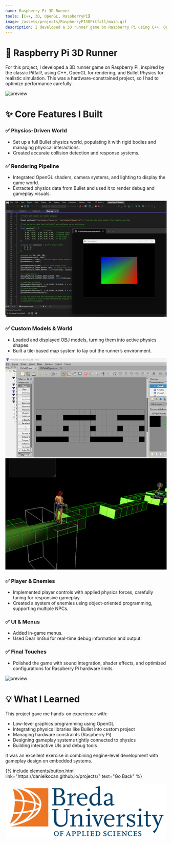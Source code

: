 ```yaml
---
name: Raspberry Pi 3D Runner
tools: [C++, 3D, OpenGL, RaspberryPI]
image: /assets/projects/RaspberryPI3DPitfall/main.gif
description: I developed a 3D runner game on Raspberry Pi using C++, OpenGL for rendering and Bullet Physics.
---
```


# 🍓 Raspberry Pi 3D Runner
For this project, I developed a 3D runner game on Raspberry Pi, inspired by the classic Pitfall!, using C++, OpenGL for rendering, and Bullet Physics for realistic simulation.
This was a hardware-constrained project, so I had to optimize performance carefully.

![preview](../assets/projects/RaspberryPI3DPitfall/main.gif)

# ✨ Core Features I Built
### ✅ Physics-Driven World

* Set up a full Bullet physics world, populating it with rigid bodies and managing physical interactions.
* Created accurate collision detection and response systems.

### ✅ Rendering Pipeline

* Integrated OpenGL shaders, camera systems, and lighting to display the game world.
* Extracted physics data from Bullet and used it to render debug and gameplay visuals.

![preview](../assets/projects/RaspberryPI3DPitfall/image8.png)

### ✅ Custom Models & World

* Loaded and displayed OBJ models, turning them into active physics shapes.
* Built a tile-based map system to lay out the runner’s environment.

![preview](../assets/projects/RaspberryPI3DPitfall/image158.png)
![preview](../assets/projects/RaspberryPI3DPitfall/image157.png)

### ✅ Player & Enemies

* Implemented player controls with applied physics forces, carefully tuning for responsive gameplay.
* Created a system of enemies using object-oriented programming, supporting multiple NPCs.

### ✅ UI & Menus

* Added in-game menus.
* Used Dear ImGui for real-time debug information and output.

### ✅ Final Touches

* Polished the game with sound integration, shader effects, and optimized configurations for Raspberry Pi hardware limits.

![preview](../assets/projects/RaspberryPI3DPitfall/gameplay.gif)

# 💡 What I Learned
This project gave me hands-on experience with:

* Low-level graphics programming using OpenGL
* Integrating physics libraries like Bullet into custom project
* Managing hardware constraints (Raspberry Pi)
* Designing gameplay systems tightly connected to physics
* Building interactive UIs and debug tools

It was an excellent exercise in combining engine-level development with gameplay design on embedded systems.



<p class="text-center">
{% include elements/button.html link="https://danielkocan.github.io/projects/" text="Go Back" %}
</p>

![BUAS](../assets/Logo_BUas_RGB.png)